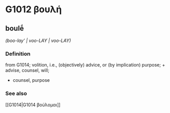 # G1012 βουλή

## boulḗ

_(boo-lay' | voo-LAY | voo-LAY)_

### Definition

from G1014; volition, i.e., (objectively) advice, or (by implication) purpose; + advise, counsel, will; 

- counsel, purpose

### See also

[[G1014|G1014 βούλομαι]]
